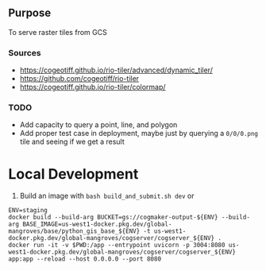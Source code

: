 ## Purpose
To serve raster tiles from GCS

### Sources
- https://cogeotiff.github.io/rio-tiler/advanced/dynamic_tiler/
- https://github.com/cogeotiff/rio-tiler
- https://cogeotiff.github.io/rio-tiler/colormap/

### TODO
- Add capacity to query a point, line, and polygon
- Add proper test case in deployment, maybe just by querying a `0/0/0.png` tile and seeing if we get a result

# Local Development
1. Build an image with `bash build_and_submit.sh dev`
or 
```
ENV=staging
docker build --build-arg BUCKET=gs://cogmaker-output-${ENV} --build-arg BASE_IMAGE=us-west1-docker.pkg.dev/global-mangroves/base/python_gis_base_${ENV} -t us-west1-docker.pkg.dev/global-mangroves/cogserver/cogserver_${ENV} .
docker run -it -v $PWD:/app --entrypoint uvicorn -p 3004:8080 us-west1-docker.pkg.dev/global-mangroves/cogserver/cogserver_${ENV} app:app --reload --host 0.0.0.0 --port 8080
```